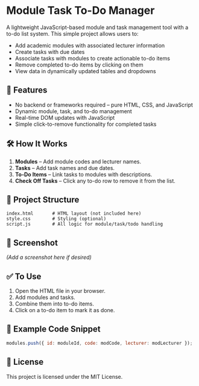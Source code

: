 # Module Task To-Do Manager

A lightweight JavaScript-based module and task management tool with a to-do list system. This simple project allows users to:

- Add academic modules with associated lecturer information
- Create tasks with due dates
- Associate tasks with modules to create actionable to-do items
- Remove completed to-do items by clicking on them
- View data in dynamically updated tables and dropdowns

## 🚀 Features

- No backend or frameworks required – pure HTML, CSS, and JavaScript
- Dynamic module, task, and to-do management
- Real-time DOM updates with JavaScript
- Simple click-to-remove functionality for completed tasks

## 🛠️ How It Works

1. **Modules** – Add module codes and lecturer names.
2. **Tasks** – Add task names and due dates.
3. **To-Do Items** – Link tasks to modules with descriptions.
4. **Check Off Tasks** – Click any to-do row to remove it from the list.

## 📁 Project Structure

```
index.html       # HTML layout (not included here)
style.css        # Styling (optional)
script.js        # All logic for module/task/todo handling
```

## 📸 Screenshot

_(Add a screenshot here if desired)_

## ✅ To Use

1. Open the HTML file in your browser.
2. Add modules and tasks.
3. Combine them into to-do items.
4. Click on a to-do item to mark it as done.

## 🧩 Example Code Snippet

```javascript
modules.push({ id: moduleId, code: modCode, lecturer: modLecturer });
```

## 📄 License

This project is licensed under the MIT License.
